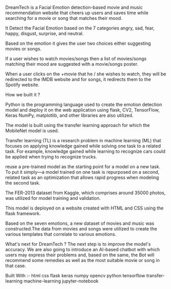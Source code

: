 DreamTech is a Facial Emotion detection-based movie and music recommendation website that cheers up users and saves time while searching for a movie or song that matches their mood.

It Detect the Facial Emotion based on the 7 categories angry, sad, fear, happy, disgust, surprise, and neutral.

Based on the emotion it gives the user two choices either suggesting movies or songs.

If a user wishes to watch movies/songs then a list of movies/songs matching their mood are suggested with a movie/songs poster.

When a user clicks on the +movie that he / she wishes to watch, they will be redirected to the IMDB website and for songs, it redirects them to the Spotify website.

How we built it ?

Python is the programming language used to create the emotion detection model and deploy it on the web application using flask, CV2, TensorFlow, Keras NumPy, matplotlib, and other libraries are also utilized. 

The model is built using the transfer learning approach for which the MobileNet model is used.

Transfer learning (TL) is a research problem in machine learning (ML) that focuses on applying knowledge gained while solving one task to a related task. For example, knowledge gained while learning to recognize cars could be applied when trying to recognize trucks.

reuse a pre-trained model as the starting point for a model on a new task. To put it simply—a model trained on one task is repurposed on a second, related task as an optimization that allows rapid progress when modeling the second task.

The FER-2013 dataset from Kaggle, which comprises around 35000 photos, was utilized for model training and validation.

This model is deployed on a website created with HTML and CSS using the flask framework. 

Based on the seven emotions, a new dataset of movies and music was constructed.The data from movies and songs were utilized to create the various templates that correlate to various emotions.


What's next for DreamTech ?
The next step is to improve the model's accuracy. We are also going to introduce an AI-based chatbot with which users may express their problems and, based on the same, the Bot will recommend some remedies as well as the most suitable movie or song in that case.

Built With :-
html
css
flask
keras
numpy
opencv
python
tensorflow
transfer-learning
machine-learning
jupyter-notebook
